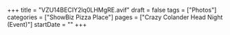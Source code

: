 +++
title = "VZU14BECIY2lq0LHMgRE.avif"
draft = false
tags = ["Photos"]
categories = ["ShowBiz Pizza Place"]
pages = ["Crazy Colander Head Night (Event)"]
startDate = ""
+++
